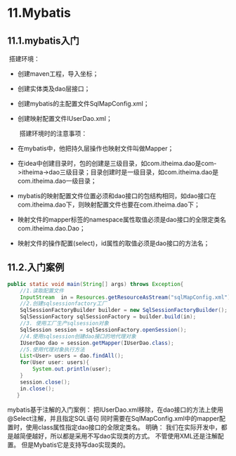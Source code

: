 # 11.Mybatis

## 11.1.mybatis入门

​		搭建环境：

   * 创建maven工程，导入坐标；

   * 创建实体类及dao层接口；

   * 创建mybatis的主配置文件SqlMapConfig.xml；

   * 创建映射配置文件IUserDao.xml；

     ​	搭建环境时的注意事项：

* 在mybatis中，他把持久层操作也映射文件叫做Mapper；
* 在idea中创建目录时，包的创建是三级目录，如com.itheima.dao是com->itheima->dao三级目录；目录创建时是一级目录，如com.itheima.dao是com.itheima.dao一级目录；
* mybatis的映射配置文件位置必须和dao接口的包结构相同，如dao接口在com.itheima.dao下，则映射配置文件也要在com.itheima.dao下；
* 映射文件的mapper标签的namespace属性取值必须是dao接口的全限定类名com.itheima.dao.Dao；
* 映射文件的操作配置(select)，id属性的取值必须是dao接口的方法名；

## 11.2.入门案例

```java
public static void main(String[] args) throws Exception{
    //1.读取配置文件
    InputStream  in = Resources.getResourceAsStream("sqlMapConfig.xml");
    //2.创建sqlsessionfactory工厂
    SqlSessionFactoryBuilder builder = new SqlSessionFactoryBuilder();
    SqlSessionFactory sqlSessionFactory = builder.build(in);
    //3. 使用工厂生产sqlsession对象
    SqlSession session = sqlSessionFactory.openSession();
    //4.使用sqlsession创建dao接口的地代理对象
    IUserDao dao = session.getMapper(IUserDao.class);
    //5.使用代理对象执行方法
    List<User> users = dao.findAll();
    for(User user: users){
        System.out.println(user);
    }
    session.close();
    in.close();
   }
```

mybatis基于注解的入门案例：
把IUserDao.xml移除，在dao接口的方法上使用@Select注解，并且指定SQL语句
同时需要在SqlMapConfig.xml中的mapper配置时，使用class属性指定dao接口的全限定类名。
明确：
我们在实际开发中，都是越简便越好，所以都是采用不写dao实现类的方式。
不管使用XML还是注解配置。
但是Mybatis它是支持写dao实现类的。






































































































































[typora使用教程]: https://www.jianshu.com/p/a6a6a22e9393

